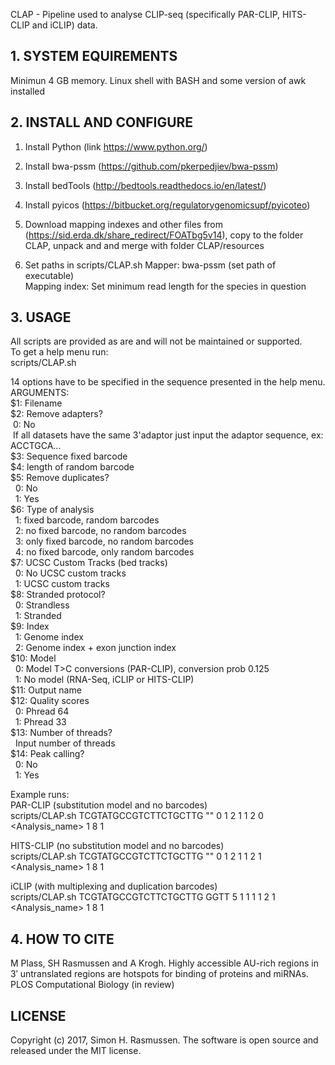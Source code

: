 CLAP - Pipeline used to analyse CLIP-seq (specifically PAR-CLIP, HITS-CLIP and iCLIP) data.  

## 1. SYSTEM EQUIREMENTS
Minimun 4 GB memory.
Linux shell with BASH and some version of awk installed

## 2. INSTALL AND CONFIGURE
1. Install Python (link https://www.python.org/)

2. Install bwa-pssm (https://github.com/pkerpedjiev/bwa-pssm)

3. Install bedTools (http://bedtools.readthedocs.io/en/latest/)

4. Install pyicos (https://bitbucket.org/regulatorygenomicsupf/pyicoteo)

5. Download mapping indexes and other files from (https://sid.erda.dk/share_redirect/FOATbg5v14), copy to the folder CLAP, unpack and and merge with folder CLAP/resources

6. Set paths in scripts/CLAP.sh 
Mapper: bwa-pssm (set path of executable) <BR>
Mapping index: Set minimum read length for the species in question

## 3. USAGE
All scripts are provided as are and will not be maintained or supported.<BR>
To get a help menu run:<BR>
scripts/CLAP.sh<BR>

14 options have to be specified in the sequence presented in the help menu.<BR>
ARGUMENTS:<BR>
$1: Filename<BR>
$2: Remove adapters?<BR>
&nbsp;0: No<BR>
&nbsp;If all datasets have the same 3'adaptor just input the adaptor sequence, ex: ACCTGCA...<BR>
$3: Sequence fixed barcode<BR>
$4: length of random barcode<BR>
$5: Remove duplicates?<BR>
&nbsp;    0: No<BR>
&nbsp;    1: Yes<BR>
$6: Type of analysis<BR>
&nbsp;    1: fixed barcode, random barcodes<BR>
&nbsp;    2: no fixed barcode, no random barcodes<BR>
&nbsp;    3: only fixed barcode, no random barcodes<BR>
&nbsp;    4: no fixed barcode, only random barcodes<BR>
$7: UCSC Custom Tracks (bed tracks)<BR>
&nbsp;    0: No UCSC custom tracks<BR>
&nbsp;    1: UCSC custom tracks<BR>
$8: Stranded protocol?<BR>
&nbsp;    0: Strandless<BR>
&nbsp;    1: Stranded<BR>
$9: Index<BR>
&nbsp;    1: Genome index<BR>
&nbsp;    2: Genome index + exon junction index<BR>
$10: Model<BR>
&nbsp;    0: Model T>C conversions (PAR-CLIP), conversion prob 0.125<BR>
&nbsp;    1: No model (RNA-Seq, iCLIP or HITS-CLIP)<BR>
$11: Output name<BR>
$12: Quality scores<BR>
&nbsp;    0: Phread 64<BR>
&nbsp;    1: Phread 33<BR>
$13: Number of threads?<BR>
&nbsp;    Input number of threads<BR>
$14: Peak calling?<BR>
&nbsp;    0: No<BR>
&nbsp;    1: Yes<BR>

Example runs:<BR>
PAR-CLIP (substitution model and no barcodes)<BR>
scripts/CLAP.sh <fastq-file> TCGTATGCCGTCTTCTGCTTG "" 0 1 2 1 1 2 0 <Analysis_name> 1 8 1<BR>

HITS-CLIP (no substitution model and no barcodes)<BR>
scripts/CLAP.sh <fastq-file> TCGTATGCCGTCTTCTGCTTG "" 0 1 2 1 1 2 1 <Analysis_name> 1 8 1<BR>

iCLIP (with multiplexing and duplication barcodes)<BR>
scripts/CLAP.sh <fastq-file> TCGTATGCCGTCTTCTGCTTG GGTT 5 1 1 1 1 2 1 <Analysis_name> 1 8 1<BR>



## 4. HOW TO CITE<BR>
M Plass, SH Rasmussen and A Krogh. Highly accessible AU-rich regions in 3′ untranslated regions are hotspots for binding of proteins and miRNAs. PLOS Computational Biology (in review)<BR>

## LICENSE<BR>
Copyright (c) 2017, Simon H. Rasmussen. The software is open source and released under the MIT license.
